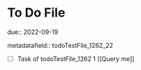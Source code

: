 # To Do File

due:: 2022-09-19

metadatafield:: todoTestFile_1262_22

- [ ] Task of todoTestFile_1262 1 [[Query me]]
